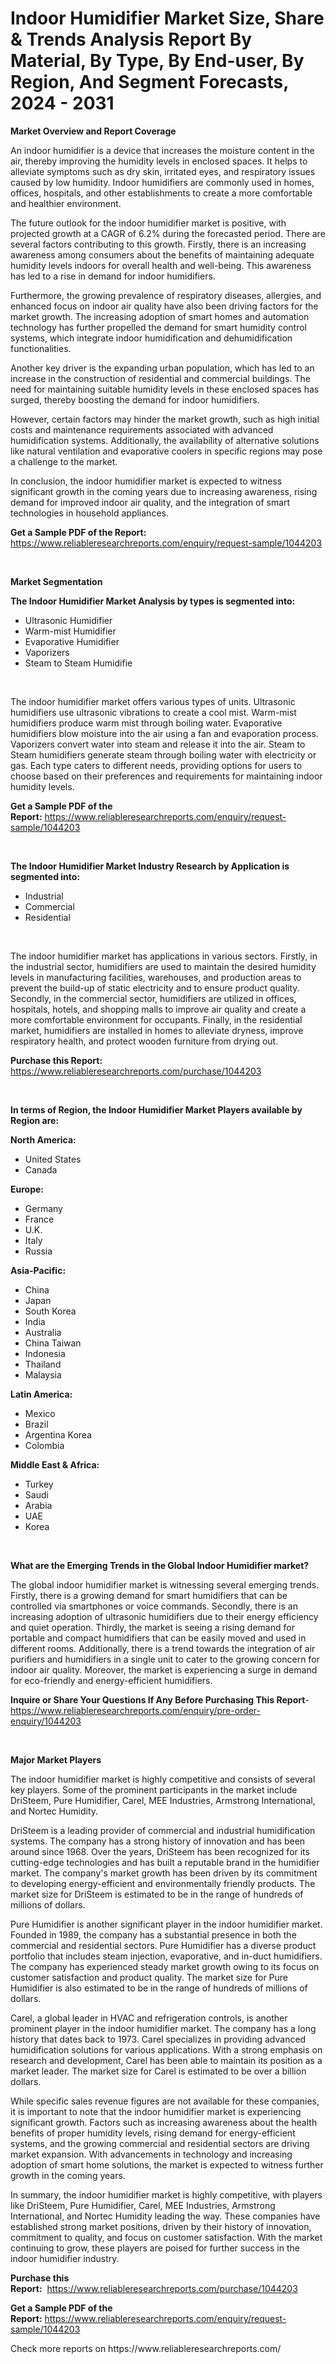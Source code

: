 <p><h1>Indoor Humidifier Market Size, Share & Trends Analysis Report By Material, By Type, By End-user, By Region, And Segment Forecasts, 2024 - 2031</h1></p><p><strong>Market Overview and Report Coverage</strong></p>
<p><p>An indoor humidifier is a device that increases the moisture content in the air, thereby improving the humidity levels in enclosed spaces. It helps to alleviate symptoms such as dry skin, irritated eyes, and respiratory issues caused by low humidity. Indoor humidifiers are commonly used in homes, offices, hospitals, and other establishments to create a more comfortable and healthier environment.</p><p>The future outlook for the indoor humidifier market is positive, with projected growth at a CAGR of 6.2% during the forecasted period. There are several factors contributing to this growth. Firstly, there is an increasing awareness among consumers about the benefits of maintaining adequate humidity levels indoors for overall health and well-being. This awareness has led to a rise in demand for indoor humidifiers.</p><p>Furthermore, the growing prevalence of respiratory diseases, allergies, and enhanced focus on indoor air quality have also been driving factors for the market growth. The increasing adoption of smart homes and automation technology has further propelled the demand for smart humidity control systems, which integrate indoor humidification and dehumidification functionalities.</p><p>Another key driver is the expanding urban population, which has led to an increase in the construction of residential and commercial buildings. The need for maintaining suitable humidity levels in these enclosed spaces has surged, thereby boosting the demand for indoor humidifiers.</p><p>However, certain factors may hinder the market growth, such as high initial costs and maintenance requirements associated with advanced humidification systems. Additionally, the availability of alternative solutions like natural ventilation and evaporative coolers in specific regions may pose a challenge to the market.</p><p>In conclusion, the indoor humidifier market is expected to witness significant growth in the coming years due to increasing awareness, rising demand for improved indoor air quality, and the integration of smart technologies in household appliances.</p></p>
<p><strong>Get a Sample PDF of the Report:</strong> <a href="https://www.reliableresearchreports.com/enquiry/request-sample/1044203">https://www.reliableresearchreports.com/enquiry/request-sample/1044203</a></p>
<p>&nbsp;</p>
<p><strong>Market Segmentation</strong></p>
<p><strong>The Indoor Humidifier Market Analysis by types is segmented into:</strong></p>
<p><ul><li>Ultrasonic Humidifier</li><li>Warm-mist Humidifier</li><li>Evaporative Humidifier</li><li>Vaporizers</li><li>Steam to Steam Humidifie</li></ul></p>
<p>&nbsp;</p>
<p><p>The indoor humidifier market offers various types of units. Ultrasonic humidifiers use ultrasonic vibrations to create a cool mist. Warm-mist humidifiers produce warm mist through boiling water. Evaporative humidifiers blow moisture into the air using a fan and evaporation process. Vaporizers convert water into steam and release it into the air. Steam to Steam humidifiers generate steam through boiling water with electricity or gas. Each type caters to different needs, providing options for users to choose based on their preferences and requirements for maintaining indoor humidity levels.</p></p>
<p><strong>Get a Sample PDF of the Report:</strong>&nbsp;<a href="https://www.reliableresearchreports.com/enquiry/request-sample/1044203">https://www.reliableresearchreports.com/enquiry/request-sample/1044203</a></p>
<p>&nbsp;</p>
<p><strong>The Indoor Humidifier Market Industry Research by Application is segmented into:</strong></p>
<p><ul><li>Industrial</li><li>Commercial</li><li>Residential</li></ul></p>
<p>&nbsp;</p>
<p><p>The indoor humidifier market has applications in various sectors. Firstly, in the industrial sector, humidifiers are used to maintain the desired humidity levels in manufacturing facilities, warehouses, and production areas to prevent the build-up of static electricity and to ensure product quality. Secondly, in the commercial sector, humidifiers are utilized in offices, hospitals, hotels, and shopping malls to improve air quality and create a more comfortable environment for occupants. Finally, in the residential market, humidifiers are installed in homes to alleviate dryness, improve respiratory health, and protect wooden furniture from drying out.</p></p>
<p><strong>Purchase this Report:</strong>&nbsp; <a href="https://www.reliableresearchreports.com/purchase/1044203">https://www.reliableresearchreports.com/purchase/1044203</a></p>
<p>&nbsp;</p>
<p><strong>In terms of Region, the Indoor Humidifier Market Players available by Region are:</strong></p>
<p>
    <p> <strong> North America: </strong>
        <ul>
            <li>United States</li>
            <li>Canada</li>
        </ul>
        </p> 
    <p> <strong> Europe: </strong>
        <ul>
            <li>Germany</li>
            <li>France</li>
            <li>U.K.</li>
            <li>Italy</li>
            <li>Russia</li>
        </ul>
        </p> 
    <p> <strong> Asia-Pacific: </strong>
        <ul>
            <li>China</li>
            <li>Japan</li>
            <li>South Korea</li>
            <li>India</li>
            <li>Australia</li>
            <li>China Taiwan</li>
            <li>Indonesia</li>
            <li>Thailand</li>
            <li>Malaysia</li>
        </ul>
        </p> 
    <p> <strong> Latin America: </strong>
        <ul>
            <li>Mexico</li>
            <li>Brazil</li>
            <li>Argentina Korea</li>
            <li>Colombia</li>
        </ul>
        </p> 
    <p> <strong> Middle East & Africa: </strong>
        <ul>
            <li>Turkey</li>
            <li>Saudi</li>
            <li>Arabia</li>
            <li>UAE</li>
            <li>Korea</li>
        </ul>
    </p>
    </p>
<p>&nbsp;</p>
<p><strong>What are the Emerging Trends in the Global Indoor Humidifier market?</strong></p>
<p><p>The global indoor humidifier market is witnessing several emerging trends. Firstly, there is a growing demand for smart humidifiers that can be controlled via smartphones or voice commands. Secondly, there is an increasing adoption of ultrasonic humidifiers due to their energy efficiency and quiet operation. Thirdly, the market is seeing a rising demand for portable and compact humidifiers that can be easily moved and used in different rooms. Additionally, there is a trend towards the integration of air purifiers and humidifiers in a single unit to cater to the growing concern for indoor air quality. Moreover, the market is experiencing a surge in demand for eco-friendly and energy-efficient humidifiers.</p></p>
<p><strong>Inquire or Share Your Questions If Any Before Purchasing This Report</strong>- <a href="https://www.reliableresearchreports.com/enquiry/pre-order-enquiry/1044203">https://www.reliableresearchreports.com/enquiry/pre-order-enquiry/1044203</a></p>
<p>&nbsp;</p>
<p><strong>Major Market Players</strong></p>
<p><p>The indoor humidifier market is highly competitive and consists of several key players. Some of the prominent participants in the market include DriSteem, Pure Humidifier, Carel, MEE Industries, Armstrong International, and Nortec Humidity.</p><p>DriSteem is a leading provider of commercial and industrial humidification systems. The company has a strong history of innovation and has been around since 1968. Over the years, DriSteem has been recognized for its cutting-edge technologies and has built a reputable brand in the humidifier market. The company's market growth has been driven by its commitment to developing energy-efficient and environmentally friendly products. The market size for DriSteem is estimated to be in the range of hundreds of millions of dollars.</p><p>Pure Humidifier is another significant player in the indoor humidifier market. Founded in 1989, the company has a substantial presence in both the commercial and residential sectors. Pure Humidifier has a diverse product portfolio that includes steam injection, evaporative, and in-duct humidifiers. The company has experienced steady market growth owing to its focus on customer satisfaction and product quality. The market size for Pure Humidifier is also estimated to be in the range of hundreds of millions of dollars.</p><p>Carel, a global leader in HVAC and refrigeration controls, is another prominent player in the indoor humidifier market. The company has a long history that dates back to 1973. Carel specializes in providing advanced humidification solutions for various applications. With a strong emphasis on research and development, Carel has been able to maintain its position as a market leader. The market size for Carel is estimated to be over a billion dollars.</p><p>While specific sales revenue figures are not available for these companies, it is important to note that the indoor humidifier market is experiencing significant growth. Factors such as increasing awareness about the health benefits of proper humidity levels, rising demand for energy-efficient systems, and the growing commercial and residential sectors are driving market expansion. With advancements in technology and increasing adoption of smart home solutions, the market is expected to witness further growth in the coming years.</p><p>In summary, the indoor humidifier market is highly competitive, with players like DriSteem, Pure Humidifier, Carel, MEE Industries, Armstrong International, and Nortec Humidity leading the way. These companies have established strong market positions, driven by their history of innovation, commitment to quality, and focus on customer satisfaction. With the market continuing to grow, these players are poised for further success in the indoor humidifier industry.</p></p>
<p><strong>Purchase this Report:</strong>&nbsp;&nbsp;<a href="https://www.reliableresearchreports.com/purchase/1044203">https://www.reliableresearchreports.com/purchase/1044203</a></p>
<p></p>
<p><strong>Get a Sample PDF of the Report:</strong>&nbsp;<a href="https://www.reliableresearchreports.com/enquiry/request-sample/1044203">https://www.reliableresearchreports.com/enquiry/request-sample/1044203</a></p>
<p>Check more reports on https://www.reliableresearchreports.com/</p>